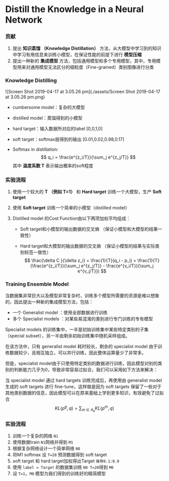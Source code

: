 # Distill the Knowledge in a Neural Network

### 贡献

1. 提出 **知识蒸馏 （Knowledge Distillation）** 方法，从大模型中学习到的知识中学习有用信息来训练小模型，在保证性能的前提下进行 **模型压缩** 
2. 提出一种新的 **集成模型** 方法，包括通用模型和多个专用模型，其中，专用模型用来对通用模型无法区分的细粒度（Fine-grained）类别图像进行分类

### Knowledge Distilling

![Screen Shot 2019-04-17 at 3.05.26 pm](./assets/Screen Shot 2019-04-17 at 3.05.26 pm.png)



- cumbersome model：复杂的大模型

- distilled model：蒸馏得到的小模型

- hard target：输入数据所对应的label [0,0,1,0]

- soft target：softmax层得到的输出 [0.01,0.02,0.98,0.17]

- Softmax in distillation:
  $$
  q_i = \frac{e^{z_i/T}}{\sum_j e^{z_j/T}}
  $$
  其中 **温度系数 T** 表示输出概率的soft程度

### 实验流程

1. 使用一个较大的 **T （例如 T=1）** 和 **Hard target** 训练一个大模型，生产 **Soft target** 

2. 使用 **Soft target** 训练一个简单的小模型（distilled model）

3. Distilled model 的Cost Function由以下两项加权平均组成： 

   - Soft target和小模型的输出数据的交叉熵 （保证小模型和大模型的结果一致性）

   - Hard target和大模型的输出数据的交叉熵 （保证小模型的结果与实际类别标签一致性）
     $$
     \frac{\delta C }{\delta z_i} = \frac{1}{T}(q_i - p_i) = \frac{1}{T}(\frac{e^{z_i/T}}{\sum_j e^{z_j/T}} - \frac{e^{v_i/T}}{\sum_j e^{v_j/T}})
     $$


### Training Ensemble Model

当数据集非常巨大以及模型非常复杂时，训练多个模型所需要的资源是难以想象的，因此提出一种新的集成模型方法，包括：

- 一个 Generalist model ：使用全部数据进行训练
- 多个 Specialist models ：对某些易混淆的类别进行专门训练的专有模型

Specialist models 的训练集中，一半是初始训练集中某些特定类别的子集（special subset），另一半由剩余初始训练集中随机采样组成。

在该方法中，只有 generalist model 耗时较长，剩余的 specialist model 由于训练数据较少，且相互独立，可以并行训练，因此整体运算量少了非常多。

但是，specialist model由于只使用特定类别的数据进行训练，因此模型对别的类别的判断能力几乎为0，导致非常容易过拟合，我们可以采用如下方法来解决：

当 specialist model 通过 hard targets 训练完成后，再使用由 generalist model 生成的 soft targets 进行 fine-tune，这样做是因为 soft targets 保留了一些对于其他类别数据的信息，因此模型可以在原来基础上学到更多知识，有效避免了过拟合
$$
KL(p^g,q) = \sum _{m \in A_k} KL(p^m,q)
$$


### 实验流程

1. 训练一个复杂的网络 `N1`
2. 使用数据train `N1`网络并得到 `M1`
3. 根据复杂网络设计一个简单网络  `N0`
4. 将M1 softmax 设 `T=20` 预测数据得到 soft target
5. soft target 和 hard target加权得出Target  `推荐0.1:0.9`
6. 使用 `label = Target` 的数据集训练 `N0 T=20`得到  `M0`
7. 设 `T=1`，`M0` 模型为我们得到的训练好的精简模型